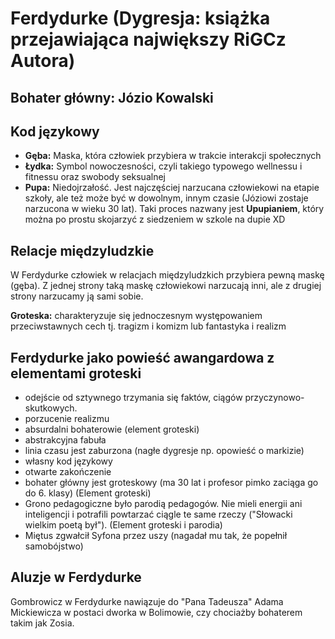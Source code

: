 # Ferdydurke (Dygresja: książka przejawiająca największy RiGCz Autora)

## Bohater główny: Józio Kowalski

## Kod językowy
- **Gęba:** Maska, która człowiek przybiera w trakcie interakcji społecznych
- **Łydka:** Symbol nowoczesności, czyli takiego typowego wellnessu i fitnessu oraz swobody seksualnej
- **Pupa:** Niedojrzałość. Jest najczęściej narzucana człowiekowi na etapie szkoły, ale też może być w dowolnym, innym czasie (Józiowi zostaje narzucona w wieku 30 lat). Taki proces nazwany jest **Upupianiem**, który można po prostu skojarzyć z siedzeniem w szkole na dupie XD

## Relacje międzyludzkie
W Ferdydurke człowiek w relacjach międzyludzkich przybiera pewną maskę (gęba). Z jednej strony taką maskę człowiekowi narzucają inni, ale z drugiej strony narzucamy ją sami sobie.

**Groteska:** charakteryzuje się jednoczesnym występowaniem przeciwstawnych cech tj. tragizm i komizm lub fantastyka i realizm

## Ferdydurke jako powieść awangardowa z elementami groteski
- odejście od sztywnego trzymania się faktów, ciągów przyczynowo-skutkowych.
- porzucenie realizmu
- absurdalni bohaterowie (element groteski)
- abstrakcyjna fabuła 
- linia czasu jest zaburzona (nagłe dygresje np. opowieść o markizie)
- własny kod językowy 
- otwarte zakończenie
- bohater główny jest groteskowy (ma 30 lat i profesor pimko zaciąga go do 6. klasy) (Element groteski)
- Grono pedagogiczne było parodią pedagogów. Nie mieli energii ani inteligencji i potrafili powtarzać ciągle te same rzeczy ("Słowacki wielkim poetą był"). (Element groteski i parodia)
- Miętus zgwałcił Syfona przez uszy (nagadał mu tak, że popełnił samobójstwo)


## Aluzje w Ferdydurke
Gombrowicz w Ferdydurke nawiązuje do "Pana Tadeusza" Adama Mickiewicza w postaci dworka w Bolimowie, czy chociażby bohaterem takim jak Zosia.
